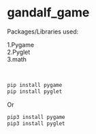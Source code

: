 # gandalf_game

Packages/Libraries used:

1.Pygame<br>
2.Pyglet<br>
3.math<br><br>



```python

pip install pygame
pip install pyglet

```

Or 

```python
pip3 install pygame
pip3 install pyglet

```
